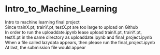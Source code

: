 # Intro_to_Machine_Learning<br />
Intro to machine learning final project <br /> 
Since trainX.pt, trainY.pt, testX.pt are too large to upload on Github <br /> 
In order to run the uploaddate.ipynb lease upload trainX.pt, trainY.pt, testX.pt in the same directory as uploaddate.ipynb and final_project.ipynb <br /> 
When a file called lazydata appears, then please run the final_project.ipynb <br /> 
At last, the submission file would appear <br />  
